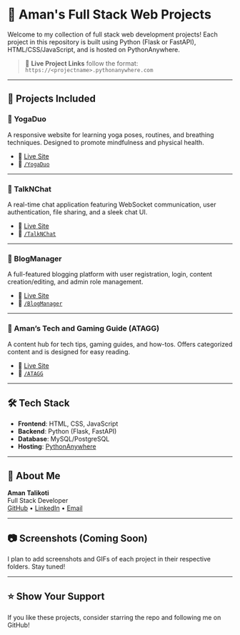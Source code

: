 # 🚀 Aman's Full Stack Web Projects

Welcome to my collection of full stack web development projects! Each project in this repository is built using Python (Flask or FastAPI), HTML/CSS/JavaScript, and is hosted on PythonAnywhere.

> 🔗 **Live Project Links** follow the format: `https://<projectname>.pythonanywhere.com`

---

## 📁 Projects Included

### 🧘 YogaDuo
A responsive website for learning yoga poses, routines, and breathing techniques. Designed to promote mindfulness and physical health.

- 🔗 [Live Site](https://yogaduo.pythonanywhere.com)
- 📂 [`/YogaDuo`](YogaDuo/)

---

### 💬 TalkNChat
A real-time chat application featuring WebSocket communication, user authentication, file sharing, and a sleek chat UI.

- 🔗 [Live Site](https://talknchat.pythonanywhere.com)
- 📂 [`/TalkNChat`](TalkNChat/)

---

### 📝 BlogManager
A full-featured blogging platform with user registration, login, content creation/editing, and admin role management.

- 🔗 [Live Site](https://blogmanager.pythonanywhere.com)
- 📂 [`/BlogManager`](BlogManager/)

---

### 🧠 Aman’s Tech and Gaming Guide (ATAGG)
A content hub for tech tips, gaming guides, and how-tos. Offers categorized content and is designed for easy reading.

- 🔗 [Live Site](https://amanstechandgamingguide.pythonanywhere.com)
- 📂 [`/ATAGG`](ATAGG/)

---

## 🛠️ Tech Stack

- **Frontend**: HTML, CSS, JavaScript
- **Backend**: Python (Flask, FastAPI)
- **Database**: MySQL/PostgreSQL
- **Hosting**: [PythonAnywhere](https://www.pythonanywhere.com/)

---

## 📌 About Me

**Aman Talikoti**  
Full Stack Developer  
[GitHub](https://github.com/GWaman2007) • [LinkedIn](https://in.linkedin.com/in/aman-talikoti-905b33231) • [Email](mailto:amantalikoti2007@gmail.com)

---

## 📷 Screenshots (Coming Soon)

I plan to add screenshots and GIFs of each project in their respective folders. Stay tuned!

---

## ⭐ Show Your Support

If you like these projects, consider starring the repo and following me on GitHub!

